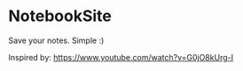 # NotebookSite
  Save your notes. Simple :)

  Inspired by: https://www.youtube.com/watch?v=G0jO8kUrg-I

